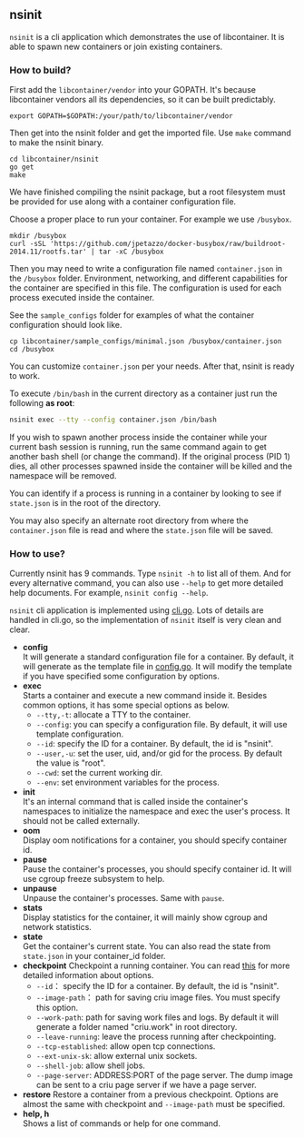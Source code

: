 ## nsinit

`nsinit` is a cli application which demonstrates the use of libcontainer.
It is able to spawn new containers or join existing containers. 

### How to build?

First add the `libcontainer/vendor` into your GOPATH. It's because libcontainer
vendors all its dependencies, so it can be built predictably.

```
export GOPATH=$GOPATH:/your/path/to/libcontainer/vendor
```

Then get into the nsinit folder and get the imported file. Use `make` command
to make the nsinit binary.

```
cd libcontainer/nsinit
go get
make
```

We have finished compiling the nsinit package, but a root filesystem must be
provided for use along with a container configuration file.

Choose a proper place to run your container. For example we use `/busybox`.

```
mkdir /busybox 
curl -sSL 'https://github.com/jpetazzo/docker-busybox/raw/buildroot-2014.11/rootfs.tar' | tar -xC /busybox
```

Then you may need to write a configuration file named `container.json` in the
`/busybox` folder. Environment, networking, and different capabilities for
the container are specified in this file. The configuration is used for each
process executed inside the container.

See the `sample_configs` folder for examples of what the container configuration
should look like.

```
cp libcontainer/sample_configs/minimal.json /busybox/container.json
cd /busybox
```

You can customize `container.json` per your needs. After that, nsinit is
ready to work.

To execute `/bin/bash` in the current directory as a container just run the
following **as root**:

```bash
nsinit exec --tty --config container.json /bin/bash
```

If you wish to spawn another process inside the container while your current
bash session is running, run the same command again to get another bash shell
(or change the command).  If the original process (PID 1) dies, all other
processes spawned inside the container will be killed and the namespace will
be removed.

You can identify if a process is running in a container by looking to see if
`state.json` is in the root of the directory.
   
You may also specify an alternate root directory from where the `container.json`
file is read and where the `state.json` file will be saved.

### How to use?

Currently nsinit has 9 commands. Type `nsinit -h` to list all of them.
And for every alternative command, you can also use `--help` to get more
detailed help documents. For example, `nsinit config --help`.

`nsinit` cli application is implemented using [cli.go](https://github.com/codegangsta/cli).
Lots of details are handled in cli.go, so the implementation of `nsinit` itself
is very clean and clear.

*   **config**	
It will generate a standard configuration file for a container.  By default, it
will generate as the template file in [config.go](https://github.com/docker/libcontainer/blob/master/nsinit/config.go#L192). 
It will modify the template if you have specified some configuration by options.
*   **exec**	
Starts a container and execute a new command inside it. Besides common options, it
has some special options as below.
	- `--tty,-t`: allocate a TTY to the container.
	- `--config`: you can specify a configuration file. By default, it will use
	template configuration.
	- `--id`: specify the ID for a container. By default, the id is "nsinit".
	- `--user,-u`: set the user, uid, and/or gid for the process. By default the
	value is "root".
	- `--cwd`: set the current working dir.
	- `--env`: set environment variables for the process.
*   **init**		
It's an internal command that is called inside the container's namespaces to
initialize the namespace and exec the user's process. It should not be called
externally.
*   **oom**		
Display oom notifications for a container, you should specify container id.
*   **pause**	
Pause the container's processes, you should specify container id. It will use
cgroup freeze subsystem to help.
*   **unpause**		
Unpause the container's processes. Same with `pause`.
*   **stats**	
Display statistics for the container, it will mainly show cgroup and network
statistics.
*   **state**	
Get the container's current state. You can also read the state from `state.json`
in your container_id folder.
*   **checkpoint**
Checkpoint a running container. You can read [this](http://criu.org/Advanced_usage)
for more detailed information about options.
	- `--id`： specify the ID for a container. By default, the id is "nsinit".
	- `--image-path`： path for saving criu image files. You must specify this option.
	- `--work-path`: path for saving work files and logs. By default it will
	generate a folder named "criu.work" in root directory.
	- `--leave-running`: leave the process running after checkpointing.
	- `--tcp-established`: allow open tcp connections.
	- `--ext-unix-sk`: allow external unix sockets.
	- `--shell-job`: allow shell jobs.
	- `--page-server`: ADDRESS:PORT of the page server. The dump image can be
	sent to a criu page server if we have a page server.
*   **restore**
Restore a container from a previous checkpoint. Options are almost the same
with checkpoint and `--image-path` must be specified.
*   **help, h**		
Shows a list of commands or help for one command.
